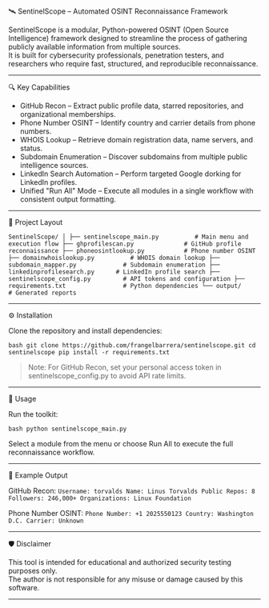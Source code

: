 🛰️ SentinelScope – Automated OSINT Reconnaissance Framework

SentinelScope is a modular, Python-powered OSINT (Open Source Intelligence) framework designed to streamline the process of gathering publicly available information from multiple sources.  
It is built for cybersecurity professionals, penetration testers, and researchers who require fast, structured, and reproducible reconnaissance.

---

🔍 Key Capabilities

- GitHub Recon – Extract public profile data, starred repositories, and organizational memberships.
- Phone Number OSINT – Identify country and carrier details from phone numbers.
- WHOIS Lookup – Retrieve domain registration data, name servers, and status.
- Subdomain Enumeration – Discover subdomains from multiple public intelligence sources.
- LinkedIn Search Automation – Perform targeted Google dorking for LinkedIn profiles.
- Unified "Run All" Mode – Execute all modules in a single workflow with consistent output formatting.

---

📂 Project Layout

`
SentinelScope/
│
├── sentinelscope_main.py          # Main menu and execution flow
├── ghprofilescan.py              # GitHub profile reconnaissance
├── phoneosintlookup.py           # Phone number OSINT
├── domainwhoislookup.py          # WHOIS domain lookup
├── subdomain_mapper.py             # Subdomain enumeration
├── linkedinprofilesearch.py      # LinkedIn profile search
├── sentinelscope_config.py         # API tokens and configuration
├── requirements.txt                # Python dependencies
└── output/                         # Generated reports
`

---

⚙️ Installation

Clone the repository and install dependencies:

`bash
git clone https://github.com/frangelbarrera/sentinelscope.git
cd sentinelscope
pip install -r requirements.txt
`

> Note: For GitHub Recon, set your personal access token in sentinelscope_config.py to avoid API rate limits.

---

🚀 Usage

Run the toolkit:

`bash
python sentinelscope_main.py
`

Select a module from the menu or choose Run All to execute the full reconnaissance workflow.

---

📑 Example Output

GitHub Recon:
`
Username: torvalds
Name: Linus Torvalds
Public Repos: 8
Followers: 246,000+
Organizations: Linux Foundation
`

Phone Number OSINT:
`
Phone Number: +1 2025550123
Country: Washington D.C.
Carrier: Unknown
`

---

🛡️ Disclaimer

This tool is intended for educational and authorized security testing purposes only.  
The author is not responsible for any misuse or damage caused by this software.

---

